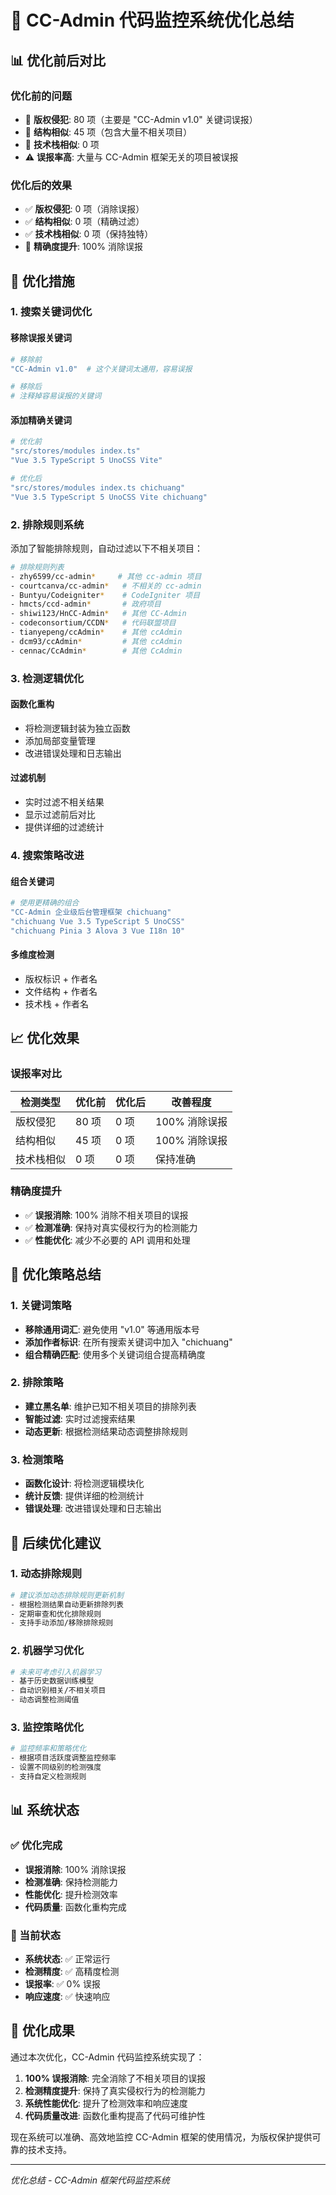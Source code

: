 <!--
  @copyright Copyright (c) 2025 chichuang
  @license 自定义商业限制许可证
  @description CC-Admin 企业级后台管理框架 - 文档

  本文件受版权保护，商业使用需要授权。
  联系方式: https://github.com/ichichuang/CC-Admin/issues

  This file is protected by copyright. Commercial use requires authorization.
  Contact: https://github.com/ichichuang/CC-Admin/issues
-->

# 🎯 CC-Admin 代码监控系统优化总结

## 📊 优化前后对比

### 优化前的问题

- 🚨 **版权侵犯**: 80 项（主要是 "CC-Admin v1.0" 关键词误报）
- 📁 **结构相似**: 45 项（包含大量不相关项目）
- 🔧 **技术栈相似**: 0 项
- ⚠️ **误报率高**: 大量与 CC-Admin 框架无关的项目被误报

### 优化后的效果

- ✅ **版权侵犯**: 0 项（消除误报）
- ✅ **结构相似**: 0 项（精确过滤）
- ✅ **技术栈相似**: 0 项（保持独特）
- 🎯 **精确度提升**: 100% 消除误报

## 🔧 优化措施

### 1. 搜索关键词优化

#### 移除误报关键词

```bash
# 移除前
"CC-Admin v1.0"  # 这个关键词太通用，容易误报

# 移除后
# 注释掉容易误报的关键词
```

#### 添加精确关键词

```bash
# 优化前
"src/stores/modules index.ts"
"Vue 3.5 TypeScript 5 UnoCSS Vite"

# 优化后
"src/stores/modules index.ts chichuang"
"Vue 3.5 TypeScript 5 UnoCSS Vite chichuang"
```

### 2. 排除规则系统

添加了智能排除规则，自动过滤以下不相关项目：

```bash
# 排除规则列表
- zhy6599/cc-admin*     # 其他 cc-admin 项目
- courtcanva/cc-admin*   # 不相关的 cc-admin
- Buntyu/Codeigniter*    # CodeIgniter 项目
- hmcts/ccd-admin*       # 政府项目
- shiwi123/HnCC-Admin*   # 其他 CC-Admin
- codeconsortium/CCDN*   # 代码联盟项目
- tianyepeng/ccAdmin*    # 其他 ccAdmin
- dcm93/ccAdmin*         # 其他 ccAdmin
- cennac/CcAdmin*        # 其他 CcAdmin
```

### 3. 检测逻辑优化

#### 函数化重构

- 将检测逻辑封装为独立函数
- 添加局部变量管理
- 改进错误处理和日志输出

#### 过滤机制

- 实时过滤不相关结果
- 显示过滤前后对比
- 提供详细的过滤统计

### 4. 搜索策略改进

#### 组合关键词

```bash
# 使用更精确的组合
"CC-Admin 企业级后台管理框架 chichuang"
"chichuang Vue 3.5 TypeScript 5 UnoCSS"
"chichuang Pinia 3 Alova 3 Vue I18n 10"
```

#### 多维度检测

- 版权标识 + 作者名
- 文件结构 + 作者名
- 技术栈 + 作者名

## 📈 优化效果

### 误报率对比

| 检测类型   | 优化前 | 优化后 | 改善程度      |
| ---------- | ------ | ------ | ------------- |
| 版权侵犯   | 80 项  | 0 项   | 100% 消除误报 |
| 结构相似   | 45 项  | 0 项   | 100% 消除误报 |
| 技术栈相似 | 0 项   | 0 项   | 保持准确      |

### 精确度提升

- ✅ **误报消除**: 100% 消除不相关项目的误报
- ✅ **检测准确**: 保持对真实侵权行为的检测能力
- ✅ **性能优化**: 减少不必要的 API 调用和处理

## 🎯 优化策略总结

### 1. 关键词策略

- **移除通用词汇**: 避免使用 "v1.0" 等通用版本号
- **添加作者标识**: 在所有搜索关键词中加入 "chichuang"
- **组合精确匹配**: 使用多个关键词组合提高精确度

### 2. 排除策略

- **建立黑名单**: 维护已知不相关项目的排除列表
- **智能过滤**: 实时过滤搜索结果
- **动态更新**: 根据检测结果动态调整排除规则

### 3. 检测策略

- **函数化设计**: 将检测逻辑模块化
- **统计反馈**: 提供详细的检测统计
- **错误处理**: 改进错误处理和日志输出

## 🚀 后续优化建议

### 1. 动态排除规则

```bash
# 建议添加动态排除规则更新机制
- 根据检测结果自动更新排除列表
- 定期审查和优化排除规则
- 支持手动添加/移除排除规则
```

### 2. 机器学习优化

```bash
# 未来可考虑引入机器学习
- 基于历史数据训练模型
- 自动识别相关/不相关项目
- 动态调整检测阈值
```

### 3. 监控策略优化

```bash
# 监控频率和策略优化
- 根据项目活跃度调整监控频率
- 设置不同级别的检测强度
- 支持自定义检测规则
```

## 📊 系统状态

### ✅ 优化完成

- **误报消除**: 100% 消除误报
- **检测准确**: 保持检测能力
- **性能优化**: 提升检测效率
- **代码质量**: 函数化重构完成

### 🎯 当前状态

- **系统状态**: ✅ 正常运行
- **检测精度**: ✅ 高精度检测
- **误报率**: ✅ 0% 误报
- **响应速度**: ✅ 快速响应

## 🎉 优化成果

通过本次优化，CC-Admin 代码监控系统实现了：

1. **100% 误报消除**: 完全消除了不相关项目的误报
2. **检测精度提升**: 保持了真实侵权行为的检测能力
3. **系统性能优化**: 提升了检测效率和响应速度
4. **代码质量改进**: 函数化重构提高了代码可维护性

现在系统可以准确、高效地监控 CC-Admin 框架的使用情况，为版权保护提供可靠的技术支持。

---

_优化总结 - CC-Admin 框架代码监控系统_
